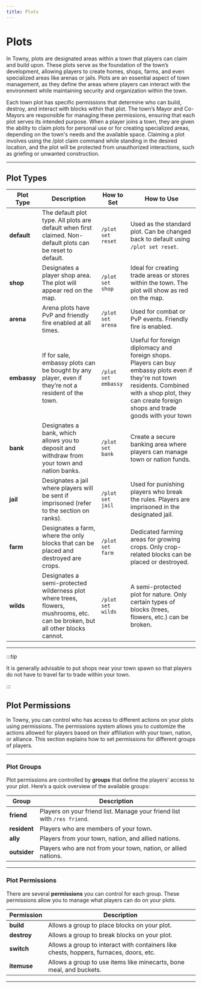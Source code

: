 ```yaml
---
title: Plots
---
```


# Plots

In Towny, plots are designated areas within a town that players can claim and build upon. These plots serve as the foundation of the town’s development, allowing players to create homes, shops, farms, and even specialized areas like arenas or jails. Plots are an essential aspect of town management, as they define the areas where players can interact with the environment while maintaining security and organization within the town.

Each town plot has specific permissions that determine who can build, destroy, and interact with blocks within that plot. The town’s Mayor and Co-Mayors are responsible for managing these permissions, ensuring that each plot serves its intended purpose. When a player joins a town, they are given the ability to claim plots for personal use or for creating specialized areas, depending on the town's needs and the available space. Claiming a plot involves using the /plot claim command while standing in the desired location, and the plot will be protected from unauthorized interactions, such as griefing or unwanted construction.

---

## Plot Types

| **Plot Type** | **Description**                                                                 | **How to Set**                                                       | **How to Use**                                                                                   |
|----------------|---------------------------------------------------------------------------------|---------------------------------------------------------------------|-------------------------------------------------------------------------------------------------|
| **default**    | The default plot type. All plots are default when first claimed. Non-default plots can be reset to default. | `/plot set reset`                                                   | Used as the standard plot. Can be changed back to default using `/plot set reset`.               |
| **shop**       | Designates a player shop area. The plot will appear red on the map.              | `/plot set shop`                                                    | Ideal for creating trade areas or stores within the town. The plot will show as red on the map.  |
| **arena**      | Arena plots have PvP and friendly fire enabled at all times.                     | `/plot set arena`                                                   | Used for combat or PvP events. Friendly fire is enabled.                                          |
| **embassy**    | If for sale, embassy plots can be bought by any player, even if they’re not a resident of the town. | `/plot set embassy`                                                 | Useful for foreign diplomacy and foreign shops. Players can buy embassy plots even if they're not town residents. Combined with a shop plot, they can create foreign shops and trade goods with your town  |
| **bank**       | Designates a bank, which allows you to deposit and withdraw from your town and nation banks. | `/plot set bank`                                                    | Create a secure banking area where players can manage town or nation funds.                      |
| **jail**       | Designates a jail where players will be sent if imprisoned (refer to the section on ranks). | `/plot set jail`                                                    | Used for punishing players who break the rules. Players are imprisoned in the designated jail.    |
| **farm**       | Designates a farm, where the only blocks that can be placed and destroyed are crops. | `/plot set farm`                                                    | Dedicated farming areas for growing crops. Only crop-related blocks can be placed or destroyed.  |
| **wilds**      | Designates a semi-protected wilderness plot where trees, flowers, mushrooms, etc. can be broken, but all other blocks cannot. | `/plot set wilds`                                                   | A semi-protected plot for nature. Only certain types of blocks (trees, flowers, etc.) can be broken. |

---

:::tip

It is generally advisable to put shops near your town spawn so that players do not have to travel far to trade within your town.

:::

## Plot Permissions

In Towny, you can control who has access to different actions on your plots using permissions. The permissions system allows you to customize the actions allowed for players based on their affiliation with your town, nation, or alliance. This section explains how to set permissions for different groups of players.

---

### Plot Groups

Plot permissions are controlled by **groups** that define the players' access to your plot. Here’s a quick overview of the available groups:

| **Group**   | **Description**                                                      |
|-------------|----------------------------------------------------------------------|
| **friend**  | Players on your friend list. Manage your friend list with `/res friend`. |
| **resident**| Players who are members of your town.                                  |
| **ally**    | Players from your town, nation, and allied nations.                   |
| **outsider**| Players who are not from your town, nation, or allied nations.         |

---

### Plot Permissions

There are several **permissions** you can control for each group. These permissions allow you to manage what players can do on your plots.

| **Permission** | **Description**                                                |
|----------------|----------------------------------------------------------------|
| **build**      | Allows a group to place blocks on your plot.                    |
| **destroy**    | Allows a group to break blocks on your plot.                    |
| **switch**     | Allows a group to interact with containers like chests, hoppers, furnaces, doors, etc. |
| **itemuse**    | Allows a group to use items like minecarts, bone meal, and buckets. |

---